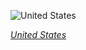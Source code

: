 
![United States](https://www.gstatic.com/prettyearth/assets/full/6139.jpg)

*[United States](https://www.google.com/maps/@19.716883,-156.04348,19z/data=!3m1!1e3)*
